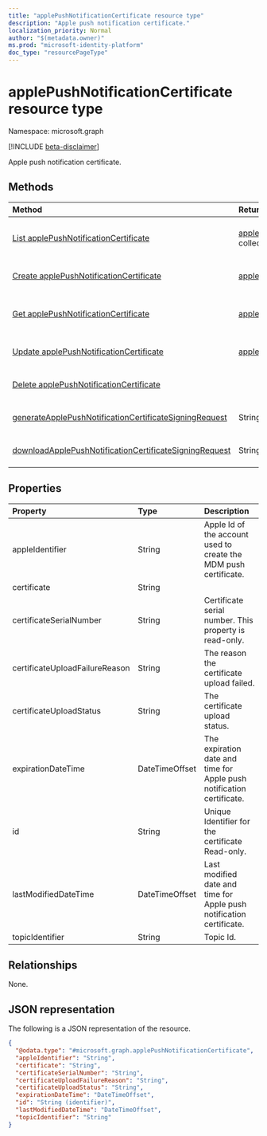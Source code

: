 ```yaml
---
title: "applePushNotificationCertificate resource type"
description: "Apple push notification certificate."
localization_priority: Normal
author: "$(metadata.owner)"
ms.prod: "microsoft-identity-platform"
doc_type: "resourcePageType"
---
```


# applePushNotificationCertificate resource type

Namespace: microsoft.graph

[!INCLUDE [beta-disclaimer](../../includes/beta-disclaimer.md)]

Apple push notification certificate.

## Methods

| Method                                                                                                                                                             | Return Type                                                                               | Description                                                                      |
| :----------------------------------------------------------------------------------------------------------------------------------------------------------------- | :---------------------------------------------------------------------------------------- | :------------------------------------------------------------------------------- |
| [List applePushNotificationCertificate](../api/intune-applepushnotificationcertificate-list.md)                                                                    | [applePushNotificationCertificate](intune-applePushNotificationCertificate.md) collection | List properties and relationships of an applePushNotificationCertificate object. |
| [Create applePushNotificationCertificate](../api/intune-applepushnotificationcertificate-create.md)                                                                | [applePushNotificationCertificate](intune-applePushNotificationCertificate.md)            | Create a new applePushNotificationCertificate object.                            |
| [Get applePushNotificationCertificate](../api/intune-applepushnotificationcertificate-get.md)                                                                      | [applePushNotificationCertificate](intune-applePushNotificationCertificate.md)            | Read properties and relationships of an applePushNotificationCertificate object. |
| [Update applePushNotificationCertificate](../api/intune-applepushnotificationcertificate-update.md)                                                                | [applePushNotificationCertificate](intune-applePushNotificationCertificate.md)            | Update the properties of an applePushNotificationCertificate object.             |
| [Delete applePushNotificationCertificate](../api/intune-applepushnotificationcertificate-delete.md)                                                                |                                                                                           | Delete an applePushNotificationCertificate object.                               |
| [generateApplePushNotificationCertificateSigningRequest](../api/intune-applepushnotificationcertificate-generateApplePushNotificationCertificateSigningRequest.md) | String                                                                                    | Download Apple push notification certificate signing request                     |
| [downloadApplePushNotificationCertificateSigningRequest](../api/intune-applepushnotificationcertificate-downloadApplePushNotificationCertificateSigningRequest.md) | String                                                                                    | Download Apple push notification certificate signing request                     |

## Properties

| Property                       | Type           | Description                                                           |
| :----------------------------- | :------------- | :-------------------------------------------------------------------- |
| appleIdentifier                | String         | Apple Id of the account used to create the MDM push certificate.      |
| certificate                    | String         |                                                                       |
| certificateSerialNumber        | String         | Certificate serial number. This property is read-only.                |
| certificateUploadFailureReason | String         | The reason the certificate upload failed.                             |
| certificateUploadStatus        | String         | The certificate upload status.                                        |
| expirationDateTime             | DateTimeOffset | The expiration date and time for Apple push notification certificate. |
| id                             | String         | Unique Identifier for the certificate Read-only.                      |
| lastModifiedDateTime           | DateTimeOffset | Last modified date and time for Apple push notification certificate.  |
| topicIdentifier                | String         | Topic Id.                                                             |

## Relationships

None.

## JSON representation

The following is a JSON representation of the resource.

<!-- {
  "blockType": "resource",
  "keyProperty": "id",
  "@odata.type": "microsoft.graph.applePushNotificationCertificate",
  "baseType": "microsoft.graph.entity",
  "openType": False
}
-->

```json
{
  "@odata.type": "#microsoft.graph.applePushNotificationCertificate",
  "appleIdentifier": "String",
  "certificate": "String",
  "certificateSerialNumber": "String",
  "certificateUploadFailureReason": "String",
  "certificateUploadStatus": "String",
  "expirationDateTime": "DateTimeOffset",
  "id": "String (identifier)",
  "lastModifiedDateTime": "DateTimeOffset",
  "topicIdentifier": "String"
}
```